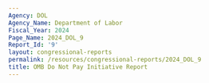 ```yaml
---
Agency: DOL
Agency_Name: Department of Labor
Fiscal_Year: 2024
Page_Name: 2024_DOL_9
Report_Id: '9'
layout: congressional-reports
permalink: /resources/congressional-reports/2024_DOL_9
title: OMB Do Not Pay Initiative Report
---
```

